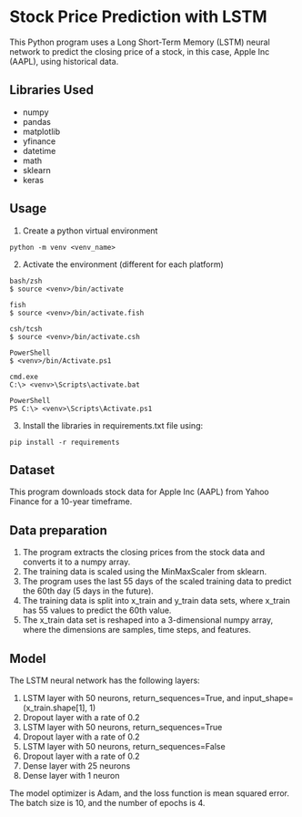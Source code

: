# Stock Price Prediction with LSTM

This Python program uses a Long Short-Term Memory (LSTM) neural network to predict the closing price of a stock, in this case, Apple Inc (AAPL), using historical data.

## Libraries Used
- numpy
- pandas
- matplotlib
- yfinance
- datetime
- math
- sklearn
- keras

## Usage
1. Create a python virtual environment
```
python -m venv <venv_name>
```

2. Activate the environment (different for each platform)
```
bash/zsh
$ source <venv>/bin/activate

fish
$ source <venv>/bin/activate.fish

csh/tcsh
$ source <venv>/bin/activate.csh

PowerShell
$ <venv>/bin/Activate.ps1

cmd.exe
C:\> <venv>\Scripts\activate.bat

PowerShell
PS C:\> <venv>\Scripts\Activate.ps1
```

3. Install the libraries in requirements.txt file using:

```
pip install -r requirements
```

## Dataset
This program downloads stock data for Apple Inc (AAPL) from Yahoo Finance for a 10-year timeframe.

## Data preparation
1. The program extracts the closing prices from the stock data and converts it to a numpy array.
2. The training data is scaled using the MinMaxScaler from sklearn.
3. The program uses the last 55 days of the scaled training data to predict the 60th day (5 days in the future).
4. The training data is split into x_train and y_train data sets, where x_train has 55 values to predict the 60th value.
5. The x_train data set is reshaped into a 3-dimensional numpy array, where the dimensions are samples, time steps, and features.

## Model
The LSTM neural network has the following layers:

1. LSTM layer with 50 neurons, return_sequences=True, and input_shape=(x_train.shape[1], 1)
2. Dropout layer with a rate of 0.2
3. LSTM layer with 50 neurons, return_sequences=True
4. Dropout layer with a rate of 0.2
5. LSTM layer with 50 neurons, return_sequences=False
6. Dropout layer with a rate of 0.2
7. Dense layer with 25 neurons
8. Dense layer with 1 neuron

The model optimizer is Adam, and the loss function is mean squared error. The batch size is 10, and the number of epochs is 4.